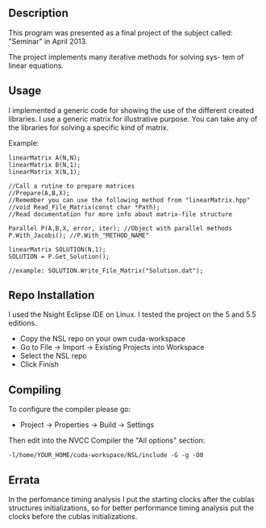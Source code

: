 Description
-----------

This program was presented as a final project of the subject
called: "Seminar" in April 2013. 

The project implements many iterative methods for solving sys-
tem of linear equations.

Usage
-----

I implemented a generic code for showing the use of the different
created libraries. I use a generic matrix for illustrative purpose.
You can take any of the libraries for solving a specific kind of
matrix. 

Example:

	linearMatrix A(N,N);
	linearMatrix B(N,1);
	linearMatrix X(N,1);
	
	//Call a rutine to prepare matrices
	//Prepare(A,B,X);
	//Remember you can use the following method from "linearMatrix.hpp"
	//void Read_File_Matrix(const char *Path);
	//Read documentation for more info about matrix-file structure

	Parallel P(A,B,X, error, iter); //Object with parallel methods
	P.With_Jacobi(); //P.With_"METHOD_NAME"
	
	linearMatrix SOLUTION(N,1);
	SOLUTION = P.Get_Solution();
	
	//example: SOLUTION.Write_File_Matrix("Solution.dat");

Repo Installation
-----------------

I used the Nsight Eclipse IDE on Linux. I tested the project on the
5 and 5.5 editions.

- Copy the NSL repo on your own cuda-workspace
- Go to File -> Import -> Existing Projects into Workspace
- Select the NSL repo
- Click Finish

Compiling
---------

To configure the compiler please go:

- Project -> Properties -> Build -> Settings 

Then edit into the NVCC Compiler the "All options" section:
	
	-l/home/YOUR_HOME/cuda-workspace/NSL/include -G -g -O0

Errata
------

In the perfomance timing analysis I put the starting clocks
after the cublas structures initializations, so for better
performance timing analysis put the clocks before the cublas
initializations.





